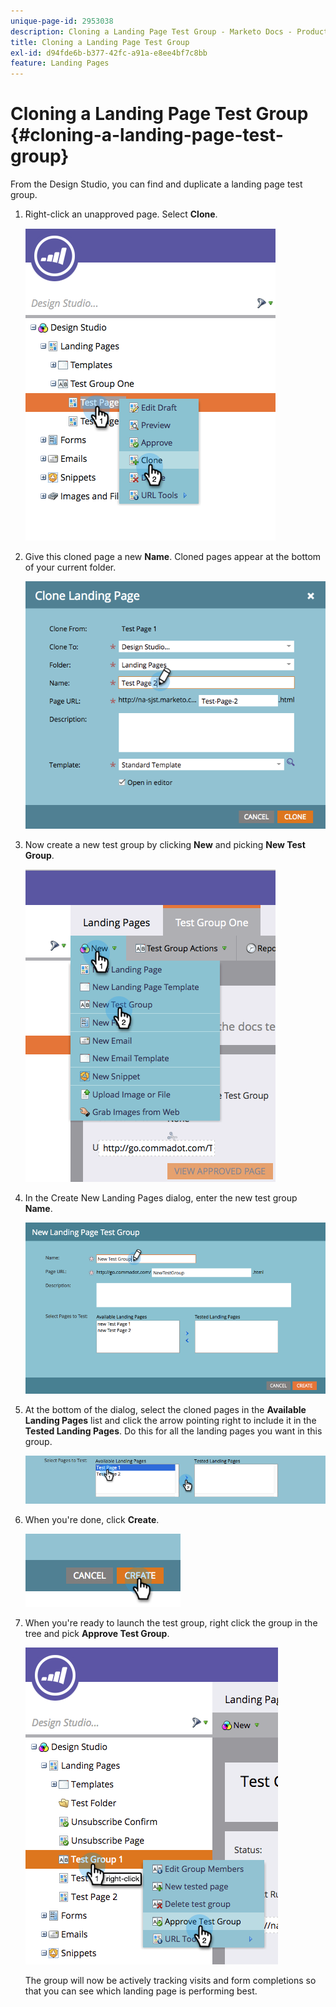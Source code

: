 ```yaml
---
unique-page-id: 2953038
description: Cloning a Landing Page Test Group - Marketo Docs - Product Documentation
title: Cloning a Landing Page Test Group
exl-id: d94fde6b-b377-42fc-a91a-e8ee4bf7c8bb
feature: Landing Pages
---
```

# Cloning a Landing Page Test Group {#cloning-a-landing-page-test-group}

From the Design Studio, you can find and duplicate a landing page test group.

1. Right-click an unapproved page. Select **Clone**.

   ![](assets/image2015-4-27-15-3a11-3a24.png)

1. Give this cloned page a new **Name**. Cloned pages appear at the bottom of your current folder.

   ![](assets/image2015-4-27-16-3a10-3a10.png)

1. Now create a new test group by clicking **New** and picking **New Test Group**.

   ![](assets/image2015-4-27-15-3a49-3a54.png)

1. In the Create New Landing Pages dialog, enter the new test group **Name**.

   ![](assets/image2015-4-27-15-3a58-3a13.png)

1. At the bottom of the dialog, select the cloned pages in the **Available Landing Pages** list and click the arrow pointing right to include it in the **Tested Landing Pages**. Do this for all the landing pages you want in this group.

   ![](assets/image2015-4-27-16-3a3-3a22.png)

1. When you're done, click **Create**.

   ![](assets/image2015-4-27-16-3a7-3a50.png)

1. When you're ready to launch the test group, right click the group in the tree and pick **Approve Test Group**.

   ![](assets/image2015-4-27-16-3a19-3a10.png)

   The group will now be actively tracking visits and form completions so that you can see which landing page is performing best.
